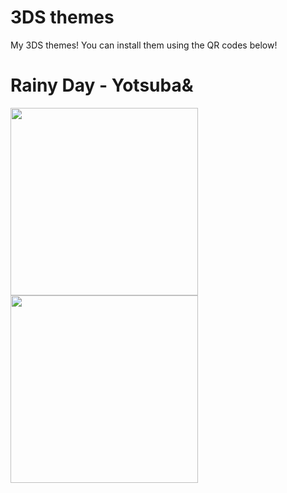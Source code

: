 # 3DS themes
My 3DS themes! You can install them using the QR codes below!

# Rainy Day - Yotsuba&

<img src='https://github.com/Alice-in-woolieland/3DSthemes/assets/119767457/99fc7b97-46d2-4410-8ee3-42ac3570f299' height=300> <img src='https://github.com/Alice-in-woolieland/3DSthemes/assets/119767457/61fed8f8-d29e-4f1f-9be2-1b6a7309ef61' height=300>

